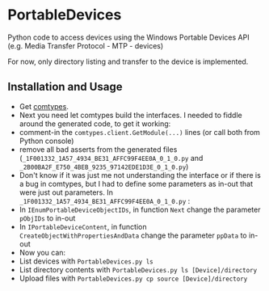 PortableDevices
===============

Python code to access devices using the Windows Portable Devices API  (e.g. Media Transfer Protocol - MTP - devices)

For now, only directory listing and transfer to the device is implemented.

Installation and Usage
----------------------

- Get [comtypes](https://pypi.python.org/pypi/comtypes).
- Next you need let comtypes build the interfaces. I needed to fiddle around the generated code, to get it working:
 - comment-in the `comtypes.client.GetModule(...)` lines (or call both from Python console)
 - remove all bad asserts from the generated files (`_1F001332_1A57_4934_BE31_AFFC99F4EE0A_0_1_0.py` and `_2B00BA2F_E750_4BEB_9235_97142EDE1D3E_0_1_0.py`)
 - Don't know if it was just me not understanding the interface or if there is a bug in comtypes, but I had to define some parameters as in-out that were just out parameters. In `_1F001332_1A57_4934_BE31_AFFC99F4EE0A_0_1_0.py` :
  - In `IEnumPortableDeviceObjectIDs`, in function `Next` change the parameter `pObjIDs` to in-out
  - In `IPortableDeviceContent`, in function `CreateObjectWithPropertiesAndData` change the parameter `ppData` to in-out
- Now you can:
 - List devices with `PortableDevices.py ls`
 - List directory contents with `PortableDevices.py ls [Device]/directory`
 - Upload files with `PortableDevices.py cp source [Device]/directory`

